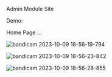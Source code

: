 Admin Module Site 


Demo:

Home Page ...

![bandicam 2023-10-09 18-56-19-794](https://github.com/p-delfani/admin-module/assets/91133322/3a8d58cc-fa1e-4e94-a9c7-005f242c160a)


![bandicam 2023-10-09 18-56-23-842](https://github.com/p-delfani/admin-module/assets/91133322/e38eeba3-407e-4479-9b32-90c2f5307bdd)


![bandicam 2023-10-09 18-56-28-855](https://github.com/p-delfani/admin-module/assets/91133322/63bf3b59-f49b-4124-bc96-6e8b99b87c27)
